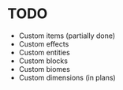 # TODO

- Custom items (partially done)
- Custom effects
- Custom entities
- Custom blocks
- Custom biomes
- Custom dimensions (in plans)